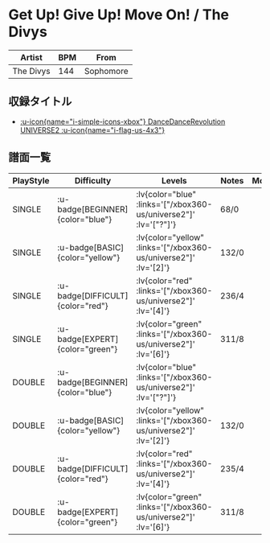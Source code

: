 # Get Up! Give Up! Move On! / The Divys

|Artist|BPM|From|
|------|---|----|
|The Divys|144|Sophomore|

## 収録タイトル

- [ :u-icon{name="i-simple-icons-xbox"} DanceDanceRevolution UNIVERSE2 :u-icon{name="i-flag-us-4x3"} ](/xbox360-us/universe2)

## 譜面一覧

|PlayStyle|Difficulty|Levels|Notes|Movie|
|---------|----------|------|-----|-----|
|SINGLE| :u-badge[BEGINNER]{color="blue"} | :lv{color="blue" :links='["/xbox360-us/universe2"]' :lv='["?"]'} |68/0||
|SINGLE| :u-badge[BASIC]{color="yellow"} | :lv{color="yellow" :links='["/xbox360-us/universe2"]' :lv='[2]'} |132/0||
|SINGLE| :u-badge[DIFFICULT]{color="red"} | :lv{color="red" :links='["/xbox360-us/universe2"]' :lv='[4]'} |236/4||
|SINGLE| :u-badge[EXPERT]{color="green"} | :lv{color="green" :links='["/xbox360-us/universe2"]' :lv='[6]'} |311/8||
|DOUBLE| :u-badge[BEGINNER]{color="blue"} | :lv{color="blue" :links='["/xbox360-us/universe2"]' :lv='["?"]'} |||
|DOUBLE| :u-badge[BASIC]{color="yellow"} | :lv{color="yellow" :links='["/xbox360-us/universe2"]' :lv='[2]'} |132/0||
|DOUBLE| :u-badge[DIFFICULT]{color="red"} | :lv{color="red" :links='["/xbox360-us/universe2"]' :lv='[4]'} |235/4||
|DOUBLE| :u-badge[EXPERT]{color="green"} | :lv{color="green" :links='["/xbox360-us/universe2"]' :lv='[6]'} |311/8||
